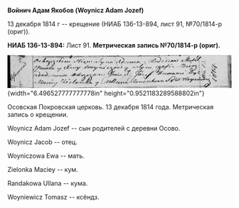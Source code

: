 **Войнич Адам Якобов (Woynicz Adam Jozef)**

13 декабря 1814 г -- крещение (НИАБ 136-13-894, лист 91, №70/1814-р
(ориг)).

**НИАБ 136-13-894:** Лист 91. **Метрическая запись №70/1814-р (ориг).**

![](./media/ca8d29313a1b3ac63b3d7111a9f81a304aadcad5.png){width="6.496527777777778in"
height="0.9521183289588802in"}

Осовская Покровская церковь. 13 декабря 1814 года. Метрическая запись о
крещении.

Woynicz Adam Jozef -- сын родителей с деревни Осовo.

Woynicz Jacob -- отец.

Woyniczowa Ewa -- мать.

Zielonka Maciey -- кум.

Randakowa Ullana -- кума.

Woyniewicz Tomasz -- ксёндз.

